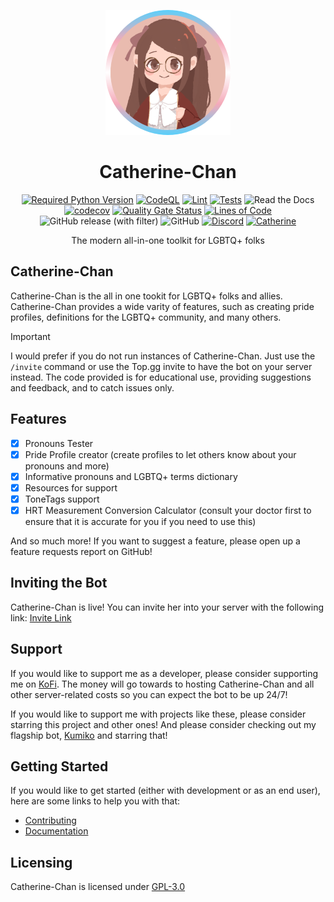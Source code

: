 <div align=center>

![Logo](./assets/pride_smaller.png)

# Catherine-Chan

[![Required Python Version](https://img.shields.io/badge/Python-3.8%20|%203.9%20|%203.10%20|%203.11-blue?logo=python&logoColor=white)](https://github.com/No767/Catherine-Chan/blob/main/pyproject.toml) [![CodeQL](https://github.com/No767/Catherine-Chan/actions/workflows/codeql.yml/badge.svg)](https://github.com/No767/Catherine-Chan/actions/workflows/codeql.yml) [![Lint](https://github.com/No767/Catherine-Chan/actions/workflows/lint.yml/badge.svg)](https://github.com/No767/Catherine-Chan/actions/workflows/lint.yml) [![Tests](https://github.com/No767/Catherine-Chan/actions/workflows/tests.yml/badge.svg)](https://github.com/No767/Catherine-Chan/actions/workflows/tests.yml) ![Read the Docs](https://img.shields.io/readthedocs/catherine-chan?label=Docs&logo=readthedocs&logoColor=white) [![codecov](https://codecov.io/gh/No767/Catherine-Chan/graph/badge.svg?token=mAPjhFgiGE)](https://codecov.io/gh/No767/Catherine-Chan) [![Quality Gate Status](https://sonarcloud.io/api/project_badges/measure?project=No767_Catherine-Chan&metric=alert_status)](https://sonarcloud.io/summary/new_code?id=No767_Catherine-Chan) [![Lines of Code](https://sonarcloud.io/api/project_badges/measure?project=No767_Catherine-Chan&metric=ncloc)](https://sonarcloud.io/summary/new_code?id=No767_Catherine-Chan) ![GitHub release (with filter)](https://img.shields.io/github/v/release/No767/Catherine-Chan?label=Release&logo=github&sort=semver) ![GitHub](https://img.shields.io/github/license/No767/Catherine-Chan?logo=github&logoColor=white&label=License) [![Discord](https://img.shields.io/discord/1145897416160194590?logo=discord&logoColor=white&label=Discord&color=%235865F2)](https://discord.gg/ns3e74frqn) [![Catherine](https://img.shields.io/badge/Catherine-Kano%20(穫野)-pink)]()

The modern all-in-one toolkit for LGBTQ+ folks

<div align=left>

## Catherine-Chan

Catherine-Chan is the all in one tookit for LGBTQ+ folks and allies. Catherine-Chan provides a wide varity of features, such as creating pride profiles, definitions for the LGBTQ+ community, and many others. 

> [!IMPORTANT]
> I would prefer if you do not run instances of Catherine-Chan. Just use the `/invite` command or use the Top.gg invite to have the bot on your server instead. The code provided is for educational use, providing suggestions and feedback, and to catch issues only.

## Features

- [x] Pronouns Tester
- [x] Pride Profile creator (create profiles to let others know about your pronouns and more)
- [x] Informative pronouns and LGBTQ+ terms dictionary
- [x] Resources for support
- [x] ToneTags support
- [x] HRT Measurement Conversion Calculator (consult your doctor first to ensure that it is accurate for you if you need to use this)

And so much more! If you want to suggest a feature, please open up a feature requests report on GitHub!

## Inviting the Bot

Catherine-Chan is live! You can invite her into your server with the following link: [Invite Link](https://discord.com/oauth2/authorize?client_id=1142620675517984808&scope=bot+applications.commands)

## Support

If you would like to support me as a developer, please consider supporting me on [KoFi](https://ko-fi.com/no767). The money will go towards to hosting Catherine-Chan and all other server-related costs so you can expect the bot to be up 24/7!

If you would like to support me with projects like these, please consider starring this project and other ones! And please consider checking out my flagship bot, [Kumiko](https://github.com/No767/Kumiko) and starring that!

## Getting Started

If you would like to get started (either with development or as an end user), here are some links to help you with that:

- [Contributing](./CONTRIBUTING.md)
- [Documentation](https://catherine-chan.readthedocs.io)

## Licensing

Catherine-Chan is licensed under [GPL-3.0](./LICENSE)
